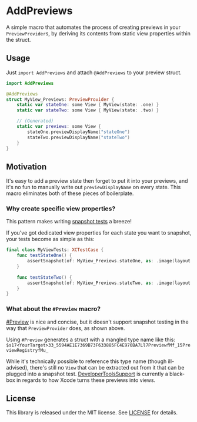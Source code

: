 # AddPreviews

A simple macro that automates the process of creating previews in your `PreviewProvider`s, by deriving its contents from static view properties within the struct.

## Usage

Just `import AddPreviews` and attach `@AddPreviews` to your preview struct.

```swift
import AddPreviews

@AddPreviews
struct MyView_Previews: PreviewProvider {
    static var stateOne: some View { MyView(state: .one) }
    static var stateTwo: some View { MyView(state: .two) }

    // (Generated)
    static var previews: some View {
        stateOne.previewDisplayName("stateOne")
        stateTwo.previewDisplayName("stateTwo")
    }
}
```

## Motivation

It's easy to add a preview state then forget to put it into your previews, and it's no fun to manually write out `previewDisplayName` on every state. 
This macro eliminates both of these pieces of boilerplate.

### Why create specific view properties?
This pattern makes writing [snapshot tests](https://github.com/pointfreeco/swift-snapshot-testing) a breeze!

If you've got dedicated view properties for each state you want to snapshot, your tests become as simple as this:

```swift
final class MyViewTests: XCTestCase {
    func testStateOne() {
        assertSnapshot(of: MyView_Previews.stateOne, as: .image(layout: .device(config: .yourDevice)))
    }
    
    func testStateTwo() {
        assertSnapshot(of: MyView_Previews.stateTwo, as: .image(layout: .device(config: .yourDevice)))
    }
}
```

### What about the `#Preview` macro?
[#Preview](https://developer.apple.com/documentation/swiftui/preview(_:body:)) is nice and concise, but it doesn't support snapshot testing in the way that `PreviewProvider` does, as shown above.

Using `#Preview` generates a struct with a mangled type name like this:
`$s17<YourTarget>33_5594AE1E7369B73F633885FC4E970BA7Ll7PreviewfMf_15PreviewRegistryfMu_`

While it's technically possible to reference this type name (though ill-advised), there's still no `View` that can be extracted out from it that can be plugged into a snapshot test.
[DeveloperToolsSupport](https://developer.apple.com/documentation/developertoolssupport) is currently a black-box in regards to how Xcode turns these previews into views.

## License

This library is released under the MIT license. See [LICENSE](LICENSE) for details.
